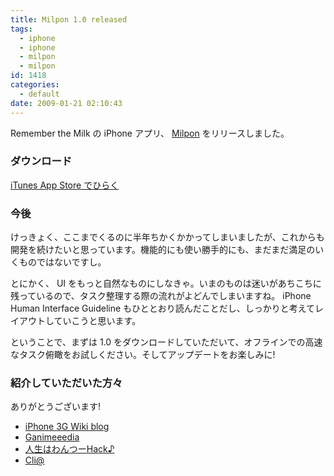 ```yaml
---
title: Milpon 1.0 released
tags:
  - iphone
  - iphone
  - milpon
  - milpon
id: 1418
categories:
  - default
date: 2009-01-21 02:10:43
---
```


Remember the Milk の iPhone アプリ、 [Milpon](http://h.deadbeaf.org/trac/milpon) をリリースしました。

### ダウンロード

[iTunes App Store でひらく](http://itunes.apple.com/WebObjects/MZStore.woa/wa/viewSoftware?id=299469807&mt=8)

### 今後

けっきょく、ここまでくるのに半年ちかくかかってしまいましたが、これからも開発を続けたいと思っています。機能的にも使い勝手的にも、まだまだ満足のいくものではないですし。

とにかく、 UI をもっと自然なものにしなきゃ。いまのものは迷いがあちこちに残っているので、タスク整理する際の流れがよどんでしまいますね。
iPhone Human Interface Guideline もひととおり読んだことだし、しっかりと考えてレイアウトしていこうと思います。

ということで、まずは 1.0 をダウンロードしていただいて、オフラインでの高速なタスク俯瞰をお試しください。そしてアップデートをお楽しみに!

### 紹介していただいた方々

ありがとうございます!

- [iPhone 3G Wiki blog](http://blog.sohaya.com/2009/01/19/milpon-remember-the-milk/)
- [Ganimeeedia](http://meee55555ex.blog47.fc2.com/blog-entry-1160.html)
- [人生はわんつーHack♪](http://www.catkicking.com/wp/?p=814)
- [Cli@](http://d.hatena.ne.jp/efcl/20090119/1232338509)
